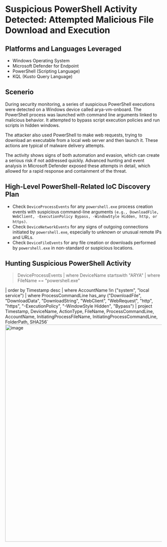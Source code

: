 # Suspicious PowerShell Activity Detected: Attempted Malicious File Download and Execution
## Platforms and Languages Leveraged
* Windows Operating System
* Microsoft Defender for Endpoint
* PowerShell (Scripting Language)
* KQL (Kusto Query Language)
## Scenerio
During security monitoring, a series of suspicious PowerShell executions were detected on a Windows device called arya-vm-onboard. The PowerShell process was launched with command line arguments linked to malicious behavior. It attempted to bypass script execution policies and run scripts in hidden windows.

The attacker also used PowerShell to make web requests, trying to download an executable from a local web server and then launch it. These actions are typical of malware delivery attempts.

The activity shows signs of both automation and evasion, which can create a serious risk if not addressed quickly. Advanced hunting and event analysis in Microsoft Defender exposed these attempts in detail, which allowed for a rapid response and containment of the threat.
## High-Level PowerShell-Related IoC Discovery Plan
* Check `DeviceProcessEvents` for any `powershell.exe` process creation events with suspicious command-line arguments `(e.g., DownloadFile, WebClient, -ExecutionPolicy Bypass, -WindowStyle Hidden, http, or https)`.
* Check `DeviceNetworkEvents` for any signs of outgoing connections initiated by `powershell.exe`, especially to unknown or unusual remote IPs and URLs.
* Check `DeviceFileEvents` for any file creation or downloads performed by `powershell.exe` in non-standard or suspicious locations.
## Hunting Suspicious PowerShell Activity
>  DeviceProcessEvents
>  | where DeviceName startswith "ARYA"
>  | where FileName == "powershell.exe"
>
| order by Timestamp desc
| where AccountName !in ("system", "local service")
| where ProcessCommandLine has_any ("DownloadFile", "DownloadData", "DownloadString", "WebClient", "WebRequest", "http", "https", "-ExecutionPolicy", "-WindowStyle Hidden", "Bypass")
| project Timestamp, DeviceName, ActionType, FileName, ProcessCommandLine, AccountName, InitiatingProcessFileName, InitiatingProcessCommandLine, FolderPath, SHA256`
<img width="1383" height="698" alt="image" src="https://github.com/user-attachments/assets/f67b1db0-b72d-43f1-807d-078ab3e6c292" />





